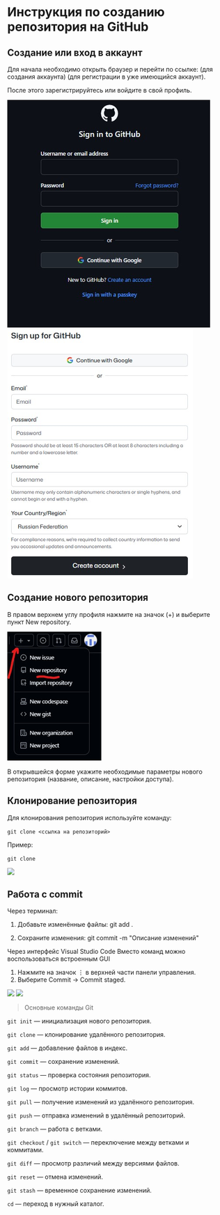 # Инструкция по созданию репозитория на GitHub

## Создание или вход в аккаунт

Для начала необходимо открыть браузер и перейти по ссылке: [](https://github.com/signup) (для создания аккаунта) [](https://github.com/login) (для регистрации в уже имеющийся аккаунт).

После этого зарегистрируйтесь или войдите в свой профиль.

![](https://github.com/fwefwal/htotototo/blob/main/kartinka1.jpg)
![](https://github.com/fwefwal/htotototo/blob/main/kartinka2.jpg)

## Создание нового репозитория

В правом верхнем углу профиля нажмите на значок (+) и выберите пункт New repository.

![](https://github.com/fwefwal/htotototo/blob/main/kartinka3.jpg)

В открывшейся форме укажите необходимые параметры нового репозитория (название, описание, настройки доступа).
 

## Клонирование репозитория

Для клонирования репозитория используйте команду:

```git clone <ссылка на репозиторий>```


Пример:

```git clone```
[](https://github.com/username/project.git)


![](https://github.com/fwefwal/htotototo/blob/main/kartinka4.jpg)

## Работа с commit
Через терминал:
1. Добавьте изменённые файлы:
git add .

2. Сохраните изменения:
git commit -m "Описание изменений"

Через интерфейс Visual Studio Code
Вместо команд можно воспользоваться встроенным GUI

1. Нажмите на значок ⋮ в верхней части панели управления.
2. Выберите Commit → Commit staged.

![](https://github.com/fwefwal/htotototo/blob/main/firstcom.jpg)
![](https://github.com/fwefwal/htotototo/blob/main/savecom.jpg)

> Основные команды Git

```git init``` — инициализация нового репозитория.

```git clone``` — клонирование удалённого репозитория.

```git add``` — добавление файлов в индекс.

```git commit``` — сохранение изменений.

```git status``` — проверка состояния репозитория.

```git log``` — просмотр истории коммитов.

```git pull``` — получение изменений из удалённого репозитория.

```git push``` — отправка изменений в удалённый репозиторий.

```git branch``` — работа с ветками.

```git checkout``` / ```git switch``` — переключение между ветками и коммитами.

```git diff``` — просмотр различий между версиями файлов.

```git reset``` — отмена изменений.

```git stash``` — временное сохранение изменений.

```cd``` — переход в нужный каталог.
